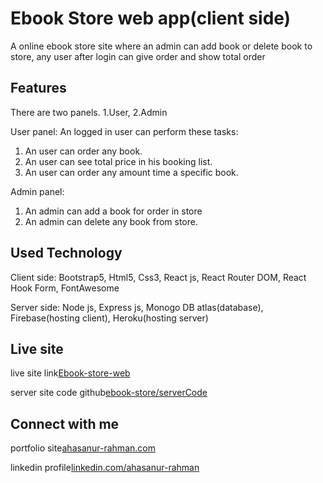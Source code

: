 # Ebook Store web app(client side)

A online ebook store site where an admin can add book or delete book to store, any user after login can give order and show total order


## Features

There are two panels. 1.User, 2.Admin 

User panel:
An logged in user can perform these tasks:
1. An user can order any book.
2. An user can see total price in his booking list.
3. An user can order any amount time a specific book.

Admin panel:
1. An admin can add a book for order in store
2. An admin can delete any book from store.


## Used Technology

Client side: Bootstrap5, Html5, Css3, React js, React Router DOM, React Hook Form, FontAwesome

Server side: Node js, Express js, Monogo DB atlas(database), Firebase(hosting client), Heroku(hosting server)

## Live site 

live site link[Ebook-store-web](https://book-store-1b689.firebaseapp.com/)

server site code github[ebook-store/serverCode](https://github.com/imahasanur/ebook-store-server)


## Connect with me
portfolio site[ahasanur-rahman.com](https://ahasanur-rahman.web.app/)

linkedin profile[linkedin.com/ahasanur-rahman](https://www.linkedin.com/in/ahasanur-rahman-a10925202/)